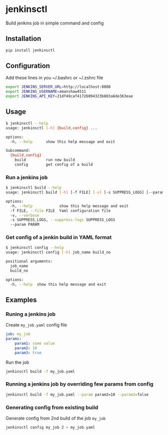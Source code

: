 # jenkinsctl
Build jenkins job in simple command and config

## Installation

```sh
pip install jenkinsctl
```

## Configuration
Add these lines in you ~/.bashrc or ~/.zshrc file
```sh
export JENKINS_SERVER_URL=http://localhost:8080
export JENKINS_USERNAME=amanshaw4511
export JENKINS_API_KEY=21df49caf41726094323b803a6de363eae
```

## Usage
```sh
$ jenkinsctl --help
usage: jenkinsctl [-h] {build,config} ...

options:
  -h, --help      show this help message and exit

Subcommand:
  {build,config}
    build         run new build
    config        get config of a build
```

### Run a jenkins job
```sh
$ jenkinsctl build --help
usage: jenkinsctl build [-h] [-f FILE] [-v] [-s SUPPRESS_LOGS] [--param PARAM]

options:
  -h, --help            show this help message and exit
  -f FILE, --file FILE  Yaml configuration file
  -v, --verbose
  -s SUPPRESS_LOGS, --suppress-logs SUPPRESS_LOGS
  --param PARAM
```

### Get config of a jenkin build in YAML format
```sh
$ jenkinsctl config --help
usage: jenkinsctl config [-h] job_name build_no

positional arguments:
  job_name
  build_no

options:
  -h, --help  show this help message and exit
```

## Examples
### Runing a jenkins job
Create `my_job.yaml` config file
```yaml
job: my_job
params:
    param1: some value
    param2: 10
    param3: true
```
Run the job
```sh
jenkinsctl build -f my_job.yaml
```

### Running a jenkins job by overriding few params from config
```sh
jenkinsctl build -f my_job.yaml --param param2=10 --param3=false
```

### Generating config from existing build
Generate config from 2nd build of the job `my_job`
```sh
jenkinsctl config my_job 2 > my_job.yaml
```